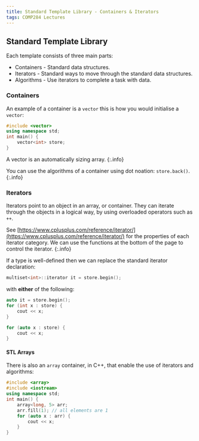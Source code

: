 ```yaml
---
title: Standard Template Library - Containers & Iterators
tags: COMP284 Lectures
---
```

## Standard Template Library
Each template consists of three main parts:

* Containers - Standard data structures.
* Iterators - Standard ways to move through the standard data structures.
* Algorithms - Use iterators to complete a task with data.

### Containers
An example of a container is a `vector` this is how you would initialise a `vector`:

```c++
#include <vector>
using namespace std;
int main() {
	vector<int> store;
}
```

A vector is an automatically sizing array.
{:.info}

You can use the algorithms of a container using dot noation: `store.back()`.
{:.info}

### Iterators
Iterators point to an object in an array, or container. They can iterate through the objects in a logical way, by using overloaded operators such as `++`.

See [https://www.cplusplus.com/reference/iterator/](https://www.cplusplus.com/reference/iterator/) for the properties of each iterator category. We can use the functions at the bottom of the page to control the iterator.
{:.info}

If a type is well-defined then we can replace the standard iterator declaration:

```c++
multiset<int>::iterator it = store.begin();
```

with **either** of the following:

```c++
auto it = store.begin();
for (int x : store) { 
	cout << x;
}
```

```c++
for (auto x : store) {
	cout << x;
}
```

#### STL Arrays
There is also an `array` container, in C++, that enable the use of iterators and algorithms:

```c++
#include <array>
#include <iostream>
using namespace std;
int main() {
	array<long, 5> arr;
	arr.fill(1); // all elements are 1
	for (auto x : arr) {
		cout << x;
	}
}
```